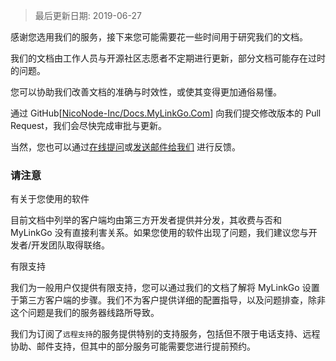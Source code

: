 > 最后更新日期: 2019-06-27

<p class="info">感谢您选用我们的服务，接下来您可能需要花一些时间用于研究我们的文档。</p>

我们的文档由工作人员与开源社区志愿者不定期进行更新，部分文档可能存在过时的问题。

您可以协助我们改善文档的准确与时效性，或使其变得更加通俗易懂。

通过 GitHub[[NicoNode-Inc/Docs.MyLinkGo.Com](https://github.com/niconode-inc/docs.mylinkgo.com)] 向我们提交修改版本的 Pull Request，我们会尽快完成审批与更新。

当然，您也可以通过[在线提问](https://mylinkgo.com/cs/ticket/new)或[发送邮件给我们](mailto:support@mylinkgo.com) 进行反馈。

### 请注意

<p class="tip">有关于您使用的软件</p>

目前文档中列举的客户端均由第三方开发者提供并分发，其收费与否和 MyLinkGo 没有直接利害关系。如果您使用的软件出现了问题，我们建议您与开发者/开发团队取得联络。 

<p class="tip">有限支持</p>

我们为一般用户仅提供有限支持，您可以通过我们的文档了解将 MyLinkGo 设置于第三方客户端的步骤。我们不为客户提供详细的配置指导，以及问题排查，除非这个问题是我们的服务器线路所导致。

我们为订阅了`远程支持`的服务提供特别的支持服务，包括但不限于电话支持、远程协助、邮件支持，但其中的部分服务可能需要您进行提前预约。
